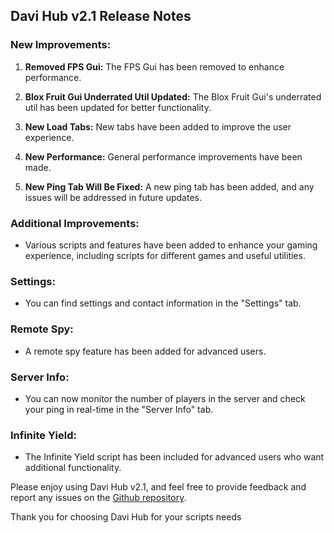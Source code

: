 
## Davi Hub v2.1 Release Notes

### New Improvements:
1. **Removed FPS Gui:** The FPS Gui has been removed to enhance performance.

2. **Blox Fruit Gui Underrated Util Updated:** The Blox Fruit Gui's underrated util has been updated for better functionality.

3. **New Load Tabs:** New tabs have been added to improve the user experience.

4. **New Performance:** General performance improvements have been made.

5. **New Ping Tab Will Be Fixed:** A new ping tab has been added, and any issues will be addressed in future updates.

### Additional Improvements:
- Various scripts and features have been added to enhance your gaming experience, including scripts for different games and useful utilities.

### Settings:
- You can find settings and contact information in the "Settings" tab.

### Remote Spy:
- A remote spy feature has been added for advanced users.

### Server Info:
- You can now monitor the number of players in the server and check your ping in real-time in the "Server Info" tab.

### Infinite Yield:
- The Infinite Yield script has been included for advanced users who want additional functionality.

Please enjoy using Davi Hub v2.1, and feel free to provide feedback and report any issues on the [Github repository](https://github.com/davicoderliner).

Thank you for choosing Davi Hub for your scripts needs
